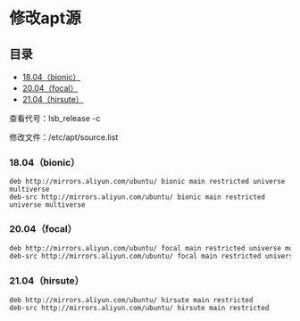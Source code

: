 # 修改apt源

## 目录

-   [18.04（bionic）](#1804bionic)
-   [20.04（focal）](#2004focal)
-   [21.04（hirsute）](#2104hirsute)

查看代号：lsb\_release -c

修改文件：/etc/apt/source.list

### 18.04（bionic）

```纯文本
deb http://mirrors.aliyun.com/ubuntu/ bionic main restricted universe multiverse
deb-src http://mirrors.aliyun.com/ubuntu/ bionic main restricted universe multiverse
```

### 20.04（focal）

```bash
deb http://mirrors.aliyun.com/ubuntu/ focal main restricted universe multiverse
deb-src http://mirrors.aliyun.com/ubuntu/ focal main restricted universe multiverse
```

### 21.04（hirsute）

```纯文本
deb http://mirrors.aliyun.com/ubuntu/ hirsute main restricted
deb-src http://mirrors.aliyun.com/ubuntu/ hirsute main restricted
```
